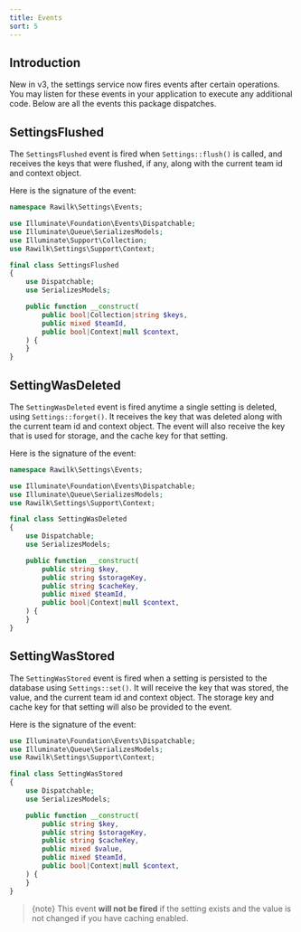 ```yaml
---
title: Events
sort: 5
---
```


## Introduction

New in v3, the settings service now fires events after certain operations. You may listen for these events in your application
to execute any additional code. Below are all the events this package dispatches.

## SettingsFlushed

The `SettingsFlushed` event is fired when `Settings::flush()` is called, and receives the keys that were flushed, if any, along
with the current team id and context object.

Here is the signature of the event:

```php
namespace Rawilk\Settings\Events;

use Illuminate\Foundation\Events\Dispatchable;
use Illuminate\Queue\SerializesModels;
use Illuminate\Support\Collection;
use Rawilk\Settings\Support\Context;

final class SettingsFlushed
{
    use Dispatchable;
    use SerializesModels;

    public function __construct(
        public bool|Collection|string $keys,
        public mixed $teamId,
        public bool|Context|null $context,
    ) {
    }
}
```

## SettingWasDeleted

The `SettingWasDeleted` event is fired anytime a single setting is deleted, using `Settings::forget()`. It receives the key that was deleted
along with the current team id and context object. The event will also receive the key that is used for storage, and the cache key for that setting.

Here is the signature of the event:

```php
namespace Rawilk\Settings\Events;

use Illuminate\Foundation\Events\Dispatchable;
use Illuminate\Queue\SerializesModels;
use Rawilk\Settings\Support\Context;

final class SettingWasDeleted
{
    use Dispatchable;
    use SerializesModels;

    public function __construct(
        public string $key,
        public string $storageKey,
        public string $cacheKey,
        public mixed $teamId,
        public bool|Context|null $context,
    ) {
    }
}
```

## SettingWasStored

The `SettingWasStored` event is fired when a setting is persisted to the database using `Settings::set()`. It will receive the key that was stored, the value, and the current team
id and context object. The storage key and cache key for that setting will also be provided to the event.

Here is the signature of the event:

```php
use Illuminate\Foundation\Events\Dispatchable;
use Illuminate\Queue\SerializesModels;
use Rawilk\Settings\Support\Context;

final class SettingWasStored
{
    use Dispatchable;
    use SerializesModels;

    public function __construct(
        public string $key,
        public string $storageKey,
        public string $cacheKey,
        public mixed $value,
        public mixed $teamId,
        public bool|Context|null $context,
    ) {
    }
}
```

> {note} This event **will not be fired** if the setting exists and the value is not changed if you have caching enabled.
